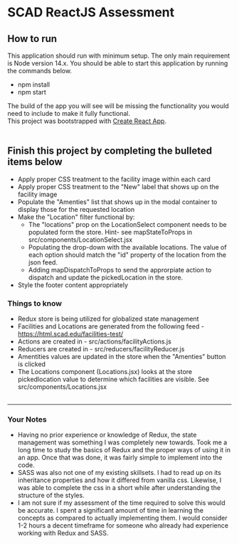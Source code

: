 # SCAD ReactJS Assessment

## How to run
This application should run with minimum setup. The only main requirement is Node version 14.x. You should be able to start this application by running the commands below.
- npm install
- npm start

The build of the app you will see will be missing the functionality you would need to include to make it fully functional.  
This project was bootstrapped with [Create React App](https://github.com/facebook/create-react-app).<br><br>   
## Finish this project by completing the bulleted items below
- Apply proper CSS treatment to the facility image within each card
- Apply proper CSS treatment to the "New" label that shows up on the facility image
- Populate the "Amenties" list that shows up in the modal container to display those for the requested location
- Make the "Location" filter functional by: 
  - The "locations" prop on the LocationSelect component needs to be populated form the store. Hint- see mapStateToProps in src/components/LocationSelect.jsx
  - Populating the drop-down with the available locations. The value of each option should match the "id" property of the location from the json feed.
  - Adding mapDispatchToProps to send the approrpiate action to dispatch and update the pickedLocation in the store.
- Style the footer content appropriately
### Things to know
- Redux store is being utilized for globalized state management
- Facilities and Locations are generated from the following feed - https://html.scad.edu/facilities-test/
- Actions are created in - src/actions/facilityActions.js
- Reducers are created in - src/reducers/facilityReducer.js
- Amentities values are updated in the store when the "Amenties" button is clicked
- The Locations component (Locations.jsx) looks at the store pickedlocation value to determine which facilities are visible. See src/components/Locations.jsx <br>  <br> 

*** 
### Your Notes
- Having no prior experience or knowledge of Redux, the state management was something I was completely new towards. Took me a long time to study the basics of Redux and the proper ways of using it in an app. Once that was done, it was fairly simple to implement into the code.
- SASS was also not one of my existing skillsets. I had to read up on its inheritance properties and how it differed from vanilla css. Likewise, I was able to complete the css in a short while after understanding the structure of the styles.
- I am not sure if my assessment of the time required to solve this would be accurate. I spent a significant amount of time in learning the concepts as compared to actually implementing them. I would consider 1-2 hours a decent timeframe for someone who already had experience working with Redux and SASS.
